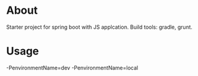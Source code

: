# About
Starter project for spring boot with JS applcation. Build tools: gradle, grunt.
# Usage
-PenvironmentName=dev
-PenvironmentName=local
